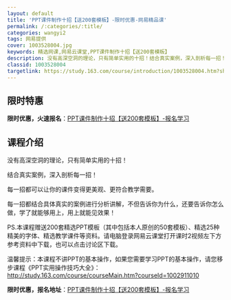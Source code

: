 ```yaml
---
layout: default
title: 'PPT课件制作十招【送200套模板】-限时优惠-网易精品课'
permalink: /:categories/:title/
categories: wangyi2
tags: 网易提供
cover: 1003528004.jpg
keywords: 精选网课,网易云课堂,PPT课件制作十招【送200套模板】
description: 没有高深空洞的理论，只有简单实用的十招！结合真实案例，深入剖析每一招！每一招都可以让你的课件变得更美观、更符合教学需要。
classid: 1003528004
targetlink: https://study.163.com/course/introduction/1003528004.htm?share=1&shareId=1025206652&utm_campaign=share&utm_medium=iphoneShare&utm_source=&utm_u=1025206652
---
```


## 限时特惠

**限时优惠，火速报名**：[PPT课件制作十招【送200套模板】-报名学习](https://study.163.com/course/introduction/1003528004.htm?share=1&shareId=1025206652&utm_campaign=share&utm_medium=iphoneShare&utm_source=&utm_u=1025206652)

## 课程介绍

没有高深空洞的理论，只有简单实用的十招！

结合真实案例，深入剖析每一招！

每一招都可以让你的课件变得更美观、更符合教学需要。

每一招都结合具体真实的案例进行分析讲解，不但告诉你为什么，还要告诉你怎么做，学了就能够用上，用上就能见效果！



PS.本课程赠送200套精选PPT模板（其中包括本人原创的50套模板）、精选25种精美的字体、精选教学课件等资料。请电脑登录网易云课堂打开课时2视频左下方参考资料中下载，也可以点击讨论区下载。



温馨提示：本课程不讲PPT的基本操作，如果您需要学习PPT的基本操作，请您移步课程《PPT实用操作技巧大全》：http://study.163.com/course/courseMain.htm?courseId=1002911010

**限时优惠，报名地址**：[PPT课件制作十招【送200套模板】-报名学习](https://study.163.com/course/introduction/1003528004.htm?share=1&shareId=1025206652&utm_campaign=share&utm_medium=iphoneShare&utm_source=&utm_u=1025206652)

